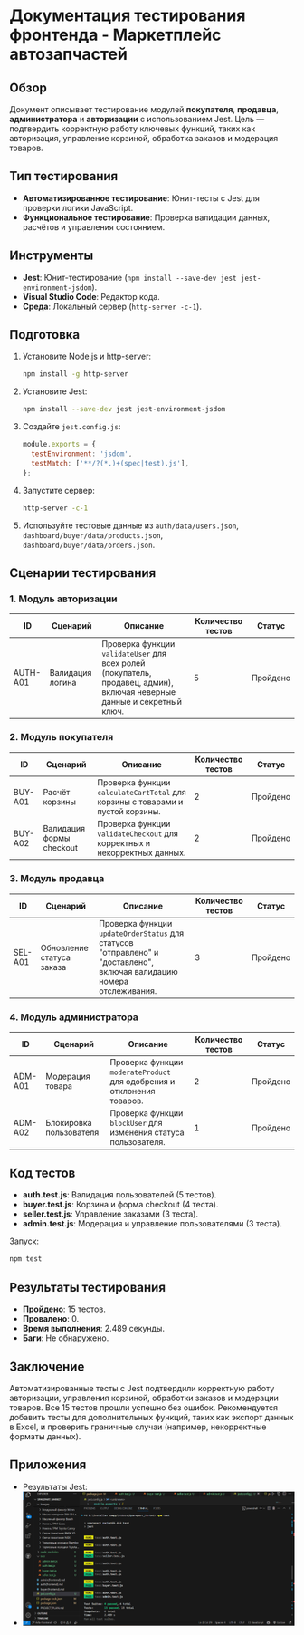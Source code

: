 # Докумeнтация тестирования фронтенда - Маркетплейс автозапчастей

## Обзор
Документ описывает тестирование модулей **покупателя**, **продавца**, **администратора** и **авторизации** с использованием Jest. Цель — подтвердить корректную работу ключевых функций, таких как авторизация, управление корзиной, обработка заказов и модерация товаров.

## Тип тестирования
- **Автоматизированное тестирование**: Юнит-тесты с Jest для проверки логики JavaScript.
- **Функциональное тестирование**: Проверка валидации данных, расчётов и управления состоянием.

## Инструменты
- **Jest**: Юнит-тестирование (`npm install --save-dev jest jest-environment-jsdom`).
- **Visual Studio Code**: Редактор кода.
- **Среда**: Локальный сервер (`http-server -c-1`).

## Подготовка
1. Установите Node.js и http-server:
   ```bash
   npm install -g http-server
   ```
2. Установите Jest:
   ```bash
   npm install --save-dev jest jest-environment-jsdom
   ```
3. Создайте `jest.config.js`:
   ```javascript
   module.exports = {
     testEnvironment: 'jsdom',
     testMatch: ['**/?(*.)+(spec|test).js'],
   };
   ```
4. Запустите сервер:
   ```bash
   http-server -c-1
   ```
5. Используйте тестовые данные из `auth/data/users.json`, `dashboard/buyer/data/products.json`, `dashboard/buyer/data/orders.json`.

## Сценарии тестирования

### 1. Модуль авторизации
| **ID** | **Сценарий** | **Описание** | **Количество тестов** | **Статус** |
|--------|--------------|--------------|-----------------------|------------|
| AUTH-A01 | Валидация логина | Проверка функции `validateUser` для всех ролей (покупатель, продавец, админ), включая неверные данные и секретный ключ. | 5 | Пройдено |

### 2. Модуль покупателя
| **ID** | **Сценарий** | **Описание** | **Количество тестов** | **Статус** |
|--------|--------------|--------------|-----------------------|------------|
| BUY-A01 | Расчёт корзины | Проверка функции `calculateCartTotal` для корзины с товарами и пустой корзины. | 2 | Пройдено |
| BUY-A02 | Валидация формы checkout | Проверка функции `validateCheckout` для корректных и некорректных данных. | 2 | Пройдено |

### 3. Модуль продавца
| **ID** | **Сценарий** | **Описание** | **Количество тестов** | **Статус** |
|--------|--------------|--------------|-----------------------|------------|
| SEL-A01 | Обновление статуса заказа | Проверка функции `updateOrderStatus` для статусов "отправлено" и "доставлено", включая валидацию номера отслеживания. | 3 | Пройдено |

### 4. Модуль администратора
| **ID** | **Сценарий** | **Описание** | **Количество тестов** | **Статус** |
|--------|--------------|--------------|-----------------------|------------|
| ADM-A01 | Модерация товара | Проверка функции `moderateProduct` для одобрения и отклонения товаров. | 2 | Пройдено |
| ADM-A02 | Блокировка пользователя | Проверка функции `blockUser` для изменения статуса пользователя. | 1 | Пройдено |

## Код тестов
- **auth.test.js**: Валидация пользователей (5 тестов).
- **buyer.test.js**: Корзина и форма checkout (4 теста).
- **seller.test.js**: Управление заказами (3 теста).
- **admin.test.js**: Модерация и управление пользователями (3 теста).

Запуск:
```bash
npm test
```

## Результаты тестирования
- **Пройдено**: 15 тестов.
- **Провалено**: 0.
- **Время выполнения**: 2.489 секунды.
- **Баги**: Не обнаружено.

## Заключение
Автоматизированные тесты с Jest подтвердили корректную работу авторизации, управления корзиной, обработки заказов и модерации товаров. Все 15 тестов прошли успешно без ошибок. Рекомендуется добавить тесты для дополнительных функций, таких как экспорт данных в Excel, и проверить граничные случаи (например, некорректные форматы данных).

## Приложения
- Результаты Jest:
- ![image alt](https://github.com/ArfaAqil/Sparepart-Marketplace/blob/d65919809a438be8c125bb7c1d0a7df5b8729208/test/Testing%20Result.png?raw=true)
